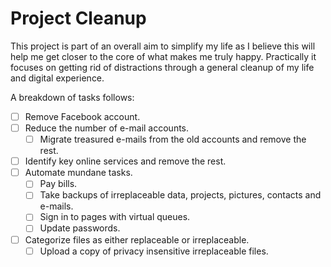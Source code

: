 # Project Cleanup

This project is part of an overall aim to simplify my life as I believe this will help me get closer to the core of what makes me truly happy. Practically it focuses on getting rid of distractions through a general cleanup of my life and digital experience.

A breakdown of tasks follows:

* [ ] Remove Facebook account.
* [ ] Reduce the number of e-mail accounts.
    - [ ] Migrate treasured e-mails from the old accounts and remove the rest.
* [ ] Identify key online services and remove the rest.
* [ ] Automate mundane tasks.
    - [ ] Pay bills.
    - [ ] Take backups of irreplaceable data, projects, pictures, contacts and e-mails.
    - [ ] Sign in to pages with virtual queues.
    - [ ] Update passwords.
* [ ] Categorize files as either replaceable or irreplaceable.
    - [ ] Upload a copy of privacy insensitive irreplaceable files.
